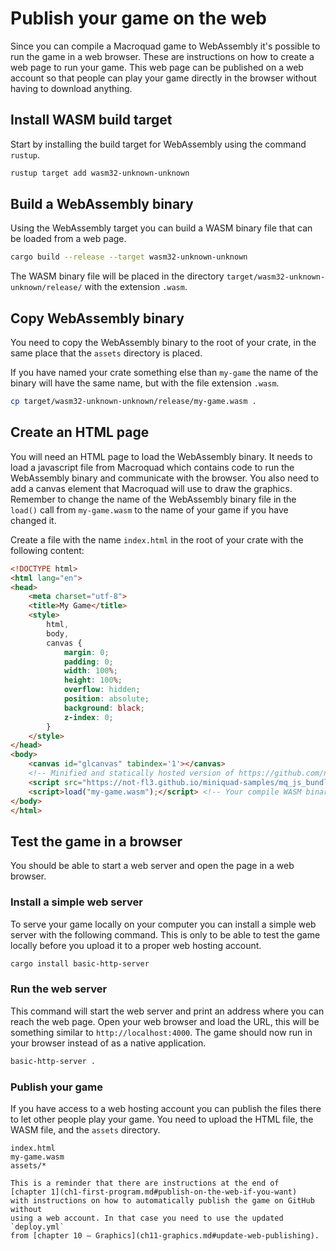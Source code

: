 # Publish your game on the web

Since you can compile a Macroquad game to WebAssembly it's possible to run the
game in a web browser. These are instructions on how to create a web page to
run your game. This web page can be published on a web account so that people
can play your game directly in the browser without having to download
anything.

## Install WASM build target

Start by installing the build target for WebAssembly using the command
`rustup`.

```sh
rustup target add wasm32-unknown-unknown
```

## Build a WebAssembly binary

Using the WebAssembly target you can build a WASM binary file that can be
loaded from a web page.

```sh
cargo build --release --target wasm32-unknown-unknown
```

The WASM binary file will be placed in the directory
`target/wasm32-unknown-unknown/release/` with the extension `.wasm`.

## Copy WebAssembly binary

You need to copy the WebAssembly binary to the root of your crate, in the same
place that the `assets` directory is placed.

If you have named your crate something else than `my-game` the name of the
binary will have the same name, but with the file extension `.wasm`.

```sh
cp target/wasm32-unknown-unknown/release/my-game.wasm .
```

## Create an HTML page

You will need an HTML page to load the WebAssembly binary. It needs to load a
javascript file from Macroquad which contains code to run the WebAssembly
binary and communicate with the browser. You also need to add a canvas element
that Macroquad will use to draw the graphics. Remember to change the name of
the WebAssembly binary file in the `load()` call from `my-game.wasm` to the
name of your game if you have changed it.

Create a file with the name `index.html` in the root of your crate with the
following content:

```html
<!DOCTYPE html>
<html lang="en">
<head>
    <meta charset="utf-8">
    <title>My Game</title>
    <style>
        html,
        body,
        canvas {
            margin: 0;
            padding: 0;
            width: 100%;
            height: 100%;
            overflow: hidden;
            position: absolute;
            background: black;
            z-index: 0;
        }
    </style>
</head>
<body>
    <canvas id="glcanvas" tabindex='1'></canvas>
    <!-- Minified and statically hosted version of https://github.com/not-fl3/macroquad/blob/master/js/mq_js_bundle.js -->
    <script src="https://not-fl3.github.io/miniquad-samples/mq_js_bundle.js"></script>
    <script>load("my-game.wasm");</script> <!-- Your compile WASM binary -->
</body>
</html>
```

## Test the game in a browser

You should be able to start a web server and open the page in a web browser.

### Install a simple web server

To serve your game locally on your computer you can install a simple web
server with the following command. This is only to be able to test the game
locally before you upload it to a proper web hosting account.

```sh
cargo install basic-http-server
```

### Run the web server

This command will start the web server and print an address where you can
reach the web page. Open your web browser and load the URL, this will be
something similar to `http://localhost:4000`. The game should now run in your
browser instead of as a native application.

```sh
basic-http-server .
```

### Publish your game

If you have access to a web hosting account you can publish the files there to
let other people play your game. You need to upload the HTML file, the WASM
file, and the `assets` directory.

```
index.html
my-game.wasm
assets/*
```

```admonish note
This is a reminder that there are instructions at the end of
[chapter 1](ch1-first-program.md#publish-on-the-web-if-you-want)
with instructions on how to automatically publish the game on GitHub without
using a web account. In that case you need to use the updated `deploy.yml`
from [chapter 10 – Graphics](ch11-graphics.md#update-web-publishing).
```
